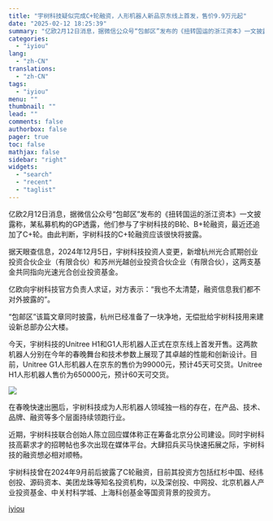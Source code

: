 ```yaml
---
title: "宇树科技疑似完成C+轮融资，人形机器人新品京东线上首发，售价9.9万元起"
date: "2025-02-12 18:25:39"
summary: "亿欧2月12日消息，据微信公众号“包邮区”发布的《扭转国运的浙江资本》一文披露称，某私募机构的GP透..."
categories:
  - "iyiou"
lang:
  - "zh-CN"
translations:
  - "zh-CN"
tags:
  - "iyiou"
menu: ""
thumbnail: ""
lead: ""
comments: false
authorbox: false
pager: true
toc: false
mathjax: false
sidebar: "right"
widgets:
  - "search"
  - "recent"
  - "taglist"
---
```


亿欧2月12日消息，据微信公众号“包邮区”发布的《扭转国运的浙江资本》一文披露称，某私募机构的GP透露，他们参与了宇树科技的B轮、B+轮融资，最近还追加了C+轮。由此判断，宇树科技的C+轮融资应该很快将披露。

据天眼查信息，2024年12月5日，宇树科技投资人变更，新增杭州光合贰期创业投资合伙企业（有限合伙）和苏州光越创业投资合伙企业（有限合伙），这两支基金共同指向光速光合创业投资基金。

亿欧向宇树科技官方负责人求证，对方表示：“我也不太清楚，融资信息我们都不对外披露的”。

“包邮区”该篇文章同时披露，杭州已经准备了一块净地，无偿批给宇树科技用来建设新总部办公大楼。

今天，宇树科技的Unitree H1和G1人形机器人正式在京东线上首发开售。这两款机器人分别在今年的春晚舞台和技术参数上展现了其卓越的性能和创新设计。目前，Unitree G1人形机器人在京东的售价为99000元，预计45天可交货。Unitree H1人形机器人售价为650000元，预计60天可交货。

![](https://diting-hetu.iyiou.com/8dVw2nyxl8rWxxvZgVty.png)

在春晚快速出圈后，宇树科技成为人形机器人领域独一档的存在，在产品、技术、品牌、融资等多个层面持续领跑行业。

近期，宇树科技联合创始人陈立回应媒体称正在筹备北京分公司建设。同时宇树科技高薪求才的招聘帖也多次出现在媒体平台。大肆招兵买马快速拓展之际，宇树科技的融资想必相对顺畅。

宇树科技曾在2024年9月前后披露了C轮融资，目前其投资方包括红杉中国、经纬创投、源码资本、美团龙珠等知名投资机构，以及深创投、中网投、北京机器人产业投资基金、中关村科学城、上海科创基金等国资背景的投资方。

[iyiou](https://www.iyiou.com/news/202502121090076)
